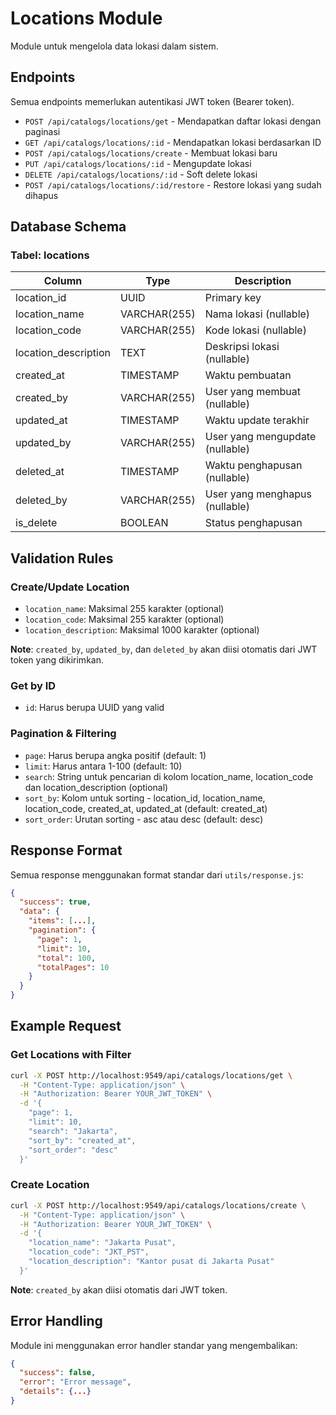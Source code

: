 # Locations Module

Module untuk mengelola data lokasi dalam sistem.

## Endpoints

Semua endpoints memerlukan autentikasi JWT token (Bearer token).

- `POST /api/catalogs/locations/get` - Mendapatkan daftar lokasi dengan paginasi
- `GET /api/catalogs/locations/:id` - Mendapatkan lokasi berdasarkan ID
- `POST /api/catalogs/locations/create` - Membuat lokasi baru
- `PUT /api/catalogs/locations/:id` - Mengupdate lokasi
- `DELETE /api/catalogs/locations/:id` - Soft delete lokasi
- `POST /api/catalogs/locations/:id/restore` - Restore lokasi yang sudah dihapus

## Database Schema

### Tabel: locations

| Column | Type | Description |
|--------|------|-------------|
| location_id | UUID | Primary key |
| location_name | VARCHAR(255) | Nama lokasi (nullable) |
| location_code | VARCHAR(255) | Kode lokasi (nullable) |
| location_description | TEXT | Deskripsi lokasi (nullable) |
| created_at | TIMESTAMP | Waktu pembuatan |
| created_by | VARCHAR(255) | User yang membuat (nullable) |
| updated_at | TIMESTAMP | Waktu update terakhir |
| updated_by | VARCHAR(255) | User yang mengupdate (nullable) |
| deleted_at | TIMESTAMP | Waktu penghapusan (nullable) |
| deleted_by | VARCHAR(255) | User yang menghapus (nullable) |
| is_delete | BOOLEAN | Status penghapusan |

## Validation Rules

### Create/Update Location
- `location_name`: Maksimal 255 karakter (optional)
- `location_code`: Maksimal 255 karakter (optional)
- `location_description`: Maksimal 1000 karakter (optional)

**Note**: `created_by`, `updated_by`, dan `deleted_by` akan diisi otomatis dari JWT token yang dikirimkan.

### Get by ID
- `id`: Harus berupa UUID yang valid

### Pagination & Filtering
- `page`: Harus berupa angka positif (default: 1)
- `limit`: Harus antara 1-100 (default: 10)
- `search`: String untuk pencarian di kolom location_name, location_code dan location_description (optional)
- `sort_by`: Kolom untuk sorting - location_id, location_name, location_code, created_at, updated_at (default: created_at)
- `sort_order`: Urutan sorting - asc atau desc (default: desc)

## Response Format

Semua response menggunakan format standar dari `utils/response.js`:

```json
{
  "success": true,
  "data": {
    "items": [...],
    "pagination": {
      "page": 1,
      "limit": 10,
      "total": 100,
      "totalPages": 10
    }
  }
}
```

## Example Request

### Get Locations with Filter
```bash
curl -X POST http://localhost:9549/api/catalogs/locations/get \
  -H "Content-Type: application/json" \
  -H "Authorization: Bearer YOUR_JWT_TOKEN" \
  -d '{
    "page": 1,
    "limit": 10,
    "search": "Jakarta",
    "sort_by": "created_at",
    "sort_order": "desc"
  }'
```

### Create Location
```bash
curl -X POST http://localhost:9549/api/catalogs/locations/create \
  -H "Content-Type: application/json" \
  -H "Authorization: Bearer YOUR_JWT_TOKEN" \
  -d '{
    "location_name": "Jakarta Pusat",
    "location_code": "JKT_PST",
    "location_description": "Kantor pusat di Jakarta Pusat"
  }'
```

**Note**: `created_by` akan diisi otomatis dari JWT token.

## Error Handling

Module ini menggunakan error handler standar yang mengembalikan:

```json
{
  "success": false,
  "error": "Error message",
  "details": {...}
}
```

